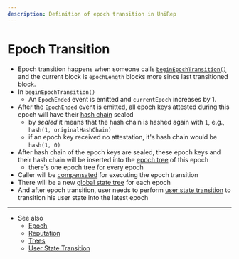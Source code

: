 ```yaml
---
description: Definition of epoch transition in UniRep
---
```


# Epoch Transition

* Epoch transition happens when someone calls [`beginEpochTransition()`](https://github.com/appliedzkp/UniRep/blob/7e5cf425242134f73b6131778549b6039ea20a9b/contracts/Unirep.sol#L456) and the current block is `epochLength` blocks more since last transitioned block.
* In `beginEpochTransition()`
  * An `EpochEnded` event is emitted and `currentEpoch` increases by 1.
* After the `EpochEnded` event is emitted, all epoch keys attested during this epoch will have their [hash chain](reputation.md) sealed
  * by _sealed_ it means that the hash chain is hashed again with `1`, e.g., `hash(1, originalHashChain)`
  * if an epoch key received no attestation, it's hash chain would be `hash(1, 0)`
* After hash chain of the epoch keys are sealed, these epoch keys and their hash chain will be inserted into the [epoch tree](https://github.com/vivianjeng/UniRep/blob/git-book/terms-definition/trees/README.md#epoch-tree) of this epoch
  * there's one epoch tree for every epoch
* Caller will be [compensated](https://github.com/appliedzkp/UniRep/blob/7e5cf425242134f73b6131778549b6039ea20a9b/contracts/Unirep.sol#L469) for executing the epoch transition
* There will be a new [global state tree](trees.md#global-state-tree) for each epoch
* And after epoch transition, user needs to perform [user state transition](user-state-transition.md) to transition his user state into the latest epoch

***

* See also
  * [Epoch](epoch.md)
  * [Reputation](reputation.md)
  * [Trees](trees.md)
  * [User State Transition](user-state-transition.md)
